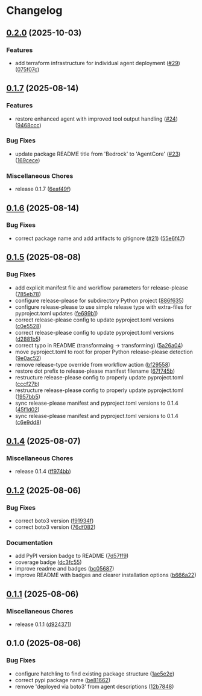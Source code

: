 # Changelog

## [0.2.0](https://github.com/dwmkerr/aws-agentcore-a2a-proxy/compare/v0.1.7...v0.2.0) (2025-10-03)


### Features

* add terraform infrastructure for individual agent deployment ([#29](https://github.com/dwmkerr/aws-agentcore-a2a-proxy/issues/29)) ([075f07c](https://github.com/dwmkerr/aws-agentcore-a2a-proxy/commit/075f07c63ed0411e1bf376bb369ea38a82a0bf38))

## [0.1.7](https://github.com/dwmkerr/aws-agentcore-a2a-proxy/compare/v0.1.6...v0.1.7) (2025-08-14)


### Features

* restore enhanced agent with improved tool output handling ([#24](https://github.com/dwmkerr/aws-agentcore-a2a-proxy/issues/24)) ([9468ccc](https://github.com/dwmkerr/aws-agentcore-a2a-proxy/commit/9468ccc6280d1bac09838f5e4b9227d3d642c396))


### Bug Fixes

* update package README title from 'Bedrock' to 'AgentCore' ([#23](https://github.com/dwmkerr/aws-agentcore-a2a-proxy/issues/23)) ([169cece](https://github.com/dwmkerr/aws-agentcore-a2a-proxy/commit/169cecefd698bda448c9343d1c2efe9ca8e44aa3))


### Miscellaneous Chores

* release 0.1.7 ([6eaf49f](https://github.com/dwmkerr/aws-agentcore-a2a-proxy/commit/6eaf49fb2a90b2bc57466e932974570ffc028708))

## [0.1.6](https://github.com/dwmkerr/aws-agentcore-a2a-proxy/compare/v0.1.5...v0.1.6) (2025-08-14)


### Bug Fixes

* correct package name and add artifacts to gitignore ([#21](https://github.com/dwmkerr/aws-agentcore-a2a-proxy/issues/21)) ([55e6f47](https://github.com/dwmkerr/aws-agentcore-a2a-proxy/commit/55e6f47f876b64f10f19e7d3dedd11542804407f))

## [0.1.5](https://github.com/dwmkerr/aws-agentcore-a2a-proxy/compare/v0.1.4...v0.1.5) (2025-08-08)


### Bug Fixes

* add explicit manifest file and workflow parameters for release-please ([785eb78](https://github.com/dwmkerr/aws-agentcore-a2a-proxy/commit/785eb787ee0b9a0a4b13575709eb61fe7ec8654c))
* configure release-please for subdirectory Python project ([886f635](https://github.com/dwmkerr/aws-agentcore-a2a-proxy/commit/886f63522c4eb1583441e02dc6c311956488206d))
* configure release-please to use simple release type with extra-files for pyproject.toml updates ([fe699b1](https://github.com/dwmkerr/aws-agentcore-a2a-proxy/commit/fe699b13f039cf2a08cc7a131c9a731990e82abd))
* correct release-please config to update pyproject.toml versions ([c0e5528](https://github.com/dwmkerr/aws-agentcore-a2a-proxy/commit/c0e55282843ea596d37d05b2a1ea16ac9ae06540))
* correct release-please config to update pyproject.toml versions ([d2881b5](https://github.com/dwmkerr/aws-agentcore-a2a-proxy/commit/d2881b5dc76c08e4b4b1d350fb2243a1147a5f5a))
* correct typo in README (transformaing -&gt; transforming) ([5a26a04](https://github.com/dwmkerr/aws-agentcore-a2a-proxy/commit/5a26a04abe503058ca1457002bfe4484799c0dd7))
* move pyproject.toml to root for proper Python release-please detection ([9e0ac52](https://github.com/dwmkerr/aws-agentcore-a2a-proxy/commit/9e0ac52f25ac25be9adc3f439dfe51ebde08b754))
* remove release-type override from workflow action ([bf29558](https://github.com/dwmkerr/aws-agentcore-a2a-proxy/commit/bf2955814199bf39aba4410c155702c01dd1395b))
* restore dot prefix to release-please manifest filename ([67f745b](https://github.com/dwmkerr/aws-agentcore-a2a-proxy/commit/67f745b0c05ba53af6fcdb20ada4351a6c288a51))
* restructure release-please config to properly update pyproject.toml ([cccf27b](https://github.com/dwmkerr/aws-agentcore-a2a-proxy/commit/cccf27be01f9fe67a182c46f004cdc1f769a6d9c))
* restructure release-please config to properly update pyproject.toml ([1957bb5](https://github.com/dwmkerr/aws-agentcore-a2a-proxy/commit/1957bb57717b9c023dc47ff265387c81efaa9673))
* sync release-please manifest and pyproject.toml versions to 0.1.4 ([45f1d02](https://github.com/dwmkerr/aws-agentcore-a2a-proxy/commit/45f1d02bfd13d58cb8e52b02521be1ef56735a7d))
* sync release-please manifest and pyproject.toml versions to 0.1.4 ([c6e9dd8](https://github.com/dwmkerr/aws-agentcore-a2a-proxy/commit/c6e9dd88b724941b695fcb579bfd7e1770a62f83))

## [0.1.4](https://github.com/dwmkerr/aws-agentcore-a2a-proxy/compare/v0.1.2...v0.1.4) (2025-08-07)


### Miscellaneous Chores

* release 0.1.4 ([ff974bb](https://github.com/dwmkerr/aws-agentcore-a2a-proxy/commit/ff974bb6bf756d0aa718298bc4f441944dcf776d))

## [0.1.2](https://github.com/dwmkerr/aws-agentcore-a2a-proxy/compare/v0.1.1...v0.1.2) (2025-08-06)


### Bug Fixes

* correct boto3 version ([f91934f](https://github.com/dwmkerr/aws-agentcore-a2a-proxy/commit/f91934fed941619208674b79b721b12cf82463b2))
* correct boto3 version ([76df082](https://github.com/dwmkerr/aws-agentcore-a2a-proxy/commit/76df08226222cd35b42c950755ea7f43371c5635))


### Documentation

* add PyPI version badge to README ([7d57ff9](https://github.com/dwmkerr/aws-agentcore-a2a-proxy/commit/7d57ff983eea68d862b4593686a5b7bad7ad61fc))
* coverage badge ([dc3fc55](https://github.com/dwmkerr/aws-agentcore-a2a-proxy/commit/dc3fc5568c16f86d557d1dbe169fc55dbbe2ad09))
* improve readme and badges ([bc05687](https://github.com/dwmkerr/aws-agentcore-a2a-proxy/commit/bc05687b86f66b07b0c736dd1ee334174661f2e5))
* improve README with badges and clearer installation options ([b666a22](https://github.com/dwmkerr/aws-agentcore-a2a-proxy/commit/b666a2236a32c8d48db3476da397e29a08afe245))

## [0.1.1](https://github.com/dwmkerr/aws-agentcore-a2a-proxy/compare/v0.1.0...v0.1.1) (2025-08-06)


### Miscellaneous Chores

* release 0.1.1 ([d924371](https://github.com/dwmkerr/aws-agentcore-a2a-proxy/commit/d924371c601dccec8caf8f9928e3cfb22b97e464))

## 0.1.0 (2025-08-06)


### Bug Fixes

* configure hatchling to find existing package structure ([1ae5e2e](https://github.com/dwmkerr/aws-agentcore-a2a-proxy/commit/1ae5e2ea010dd4d4f19b48d1c4983c6b0966c127))
* correct pypi package name ([be81662](https://github.com/dwmkerr/aws-agentcore-a2a-proxy/commit/be8166238ffbfadf9644cce0feb18b447a129585))
* remove 'deployed via boto3' from agent descriptions ([12b7848](https://github.com/dwmkerr/aws-agentcore-a2a-proxy/commit/12b7848724c795f8b922cf4822205e909df0b51b))
